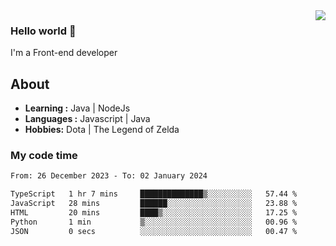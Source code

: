 <img align='right' src="https://github-readme-stats.vercel.app/api?username=jumodada&show_icons=true&theme=vue">

### Hello world 👋

I'm a Front-end developer 
    
## About
-  **Learning :** Java | NodeJs
-  **Languages :** Javascript | Java
-  **Hobbies:** Dota | The Legend of Zelda

### My code time

<!--START_SECTION:waka-->

```txt
From: 26 December 2023 - To: 02 January 2024

TypeScript   1 hr 7 mins     ██████████████▒░░░░░░░░░░   57.44 %
JavaScript   28 mins         ██████░░░░░░░░░░░░░░░░░░░   23.88 %
HTML         20 mins         ████▒░░░░░░░░░░░░░░░░░░░░   17.25 %
Python       1 min           ▒░░░░░░░░░░░░░░░░░░░░░░░░   00.96 %
JSON         0 secs          ░░░░░░░░░░░░░░░░░░░░░░░░░   00.47 %
```

<!--END_SECTION:waka-->

